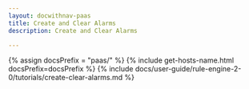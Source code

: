 ```yaml
---
layout: docwithnav-paas
title: Create and Clear Alarms
description: Create and Clear Alarms

---
```


{% assign docsPrefix = "paas/" %}
{% include get-hosts-name.html docsPrefix=docsPrefix %}
{% include docs/user-guide/rule-engine-2-0/tutorials/create-clear-alarms.md %}